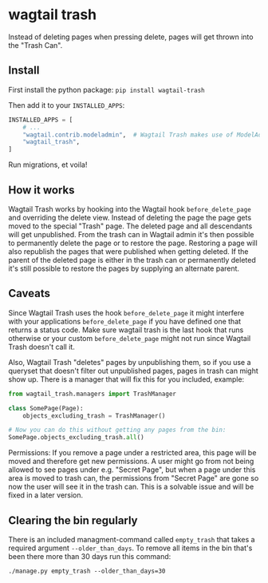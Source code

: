# wagtail trash

Instead of deleting pages when pressing delete, pages will get thrown into the "Trash Can".


## Install

First install the python package:
`pip install wagtail-trash`

Then add it to your `INSTALLED_APPS`:

```python
INSTALLED_APPS = [
    # ...
    "wagtail.contrib.modeladmin",  # Wagtail Trash makes use of ModelAdmin, it needs to be installed.
    "wagtail_trash",
]
```

Run migrations, et voila!


## How it works

Wagtail Trash works by hooking into the Wagtail hook `before_delete_page` and overriding the delete view.
Instead of deleting the page the page gets moved to the special "Trash" page. The deleted page and all descendants will get unpublished.
From the trash can in Wagtail admin it's then possible to permanently delete the page or to restore the page. Restoring a page will also republish the pages that were published when getting deleted.
If the parent of the deleted page is either in the trash can or permanently deleted it's still possible to restore the pages by supplying an alternate parent.


## Caveats

Since Wagtail Trash uses the hook `before_delete_page` it might interfere with your applications `before_delete_page` if you have defined one that returns a status code. Make sure wagtail trash is the last hook that runs otherwise or your custom `before_delete_page` might not run since Wagtail Trash doesn't call it.

Also, Wagtail Trash "deletes" pages by unpublishing them, so if you use a queryset that doesn't filter out unpublished pages, pages in trash can might show up. There is a manager that will fix this for you included, example:

```python
from wagtail_trash.managers import TrashManager

class SomePage(Page):
    objects_excluding_trash = TrashManager()

# Now you can do this without getting any pages from the bin:
SomePage.objects_excluding_trash.all()
```

Permissions: If you remove a page under a restricted area, this page will be moved and therefore get new permissions. A user might go from not being allowed to see pages under e.g. "Secret Page", but when a page under this area is moved to trash can, the permissions from "Secret Page" are gone so now the user will see it in the trash can.
This is a solvable issue and will be fixed in a later version.


## Clearing the bin regularly

There is an included managment-command called `empty_trash` that takes a required argument `--older_than_days`. To remove all items in the bin that's been there more than 30 days run this command:

`./manage.py empty_trash --older_than_days=30`
